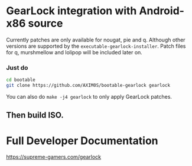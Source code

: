 # GearLock integration with Android-x86 source

Currently patches are only available for nougat, pie and q.
Although other versions are supported by the `executable-gearlock-installer`.
Patch files for q, murshmellow and lolipop will be included later on.

### Just do

```bash
cd bootable
git clone https://github.com/AXIM0S/bootable-gearlock gearlock
```

You can also do `make -j4 gearlock` to only apply GearLock patches.

## Then build ISO.

# Full Developer Documentation

https://supreme-gamers.com/gearlock
